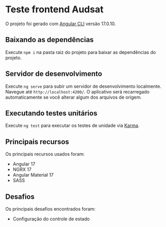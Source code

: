 # Teste frontend Audsat

O projeto foi gerado com [Angular CLI](https://github.com/angular/angular-cli) versão 17.0.10.

## Baixando as dependências

Execute `npm i` na pasta raiz do projeto para baixar as dependências do projeto.

## Servidor de desenvolvimento

Execute `ng serve` para subir um servidor de desenvolvimento localmente. Navegue até `http://localhost:4200/`. O aplicativo será recarregado automaticamente se você alterar algum dos arquivos de origem.

## Executando testes unitários

Execute `ng test` para executar os testes de unidade via [Karma](https://karma-runner.github.io).

## Principais recursos

Os principais recursos usados foram:

- Angular 17
- NGRX 17
- Angular Material 17
- SASS

## Desafios

Os principais desafios encontrados foram:

- Configuração do controle de estado